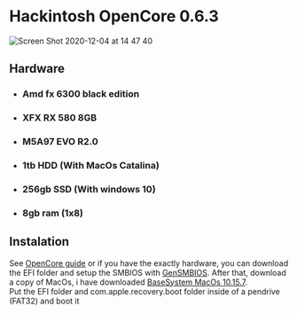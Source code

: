 # Hackintosh OpenCore 0.6.3
![Screen Shot 2020-12-04 at 14 47 40](https://user-images.githubusercontent.com/75496063/101196608-b99f5a80-363f-11eb-8d45-3604a85b55bb.png)
## Hardware
- ### Amd fx 6300 black edition
- ### XFX RX 580 8GB
- ### M5A97 EVO R2.0
- ### 1tb HDD (With MacOs Catalina)
- ### 256gb SSD (With windows 10)
- ### 8gb ram (1x8)

## Instalation
See [OpenCore guide](https://dortania.github.io/OpenCore-Install-Guide/) or if you have the exactly hardware, you can download the EFI folder and setup the SMBIOS with [GenSMBIOS](https://github.com/corpnewt/GenSMBIOS). After that, download a copy of MacOs, i have downloaded [BaseSystem MacOs 10.15.7](https://drive.google.com/file/d/1U9SDRgK4QD75xZJsg6pxqx-oYZEboGs1/view?usp=sharing).<br>
Put the EFI folder and com.apple.recovery.boot folder inside of a pendrive (FAT32) and boot it
